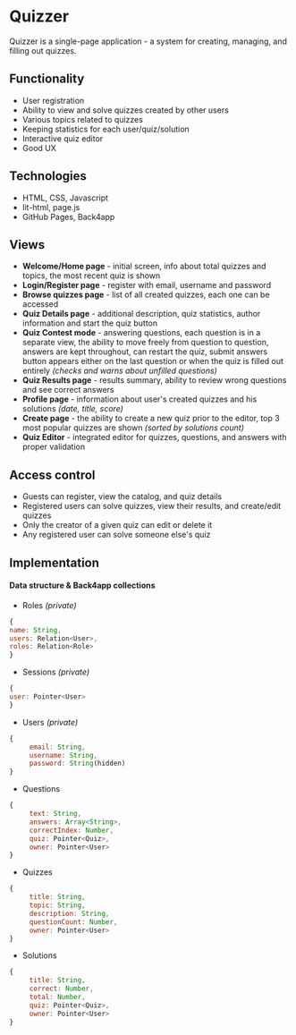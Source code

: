 # Quizzer
Quizzer is a single-page application - a system for creating, managing, and filling out quizzes.

## Functionality
* User registration
* Ability to view and solve quizzes created by other users
* Various topics related to quizzes
* Keeping statistics for each user/quiz/solution
* Interactive quiz editor
* Good UX

## Technologies
* HTML, CSS, Javascript
* lit-html, page.js
* GitHub Pages, Back4app

## Views
* **Welcome/Home page** - initial screen, info about total quizzes and topics, the most recent quiz is shown
* **Login/Register page** - register with email, username and password
* **Browse quizzes page** - list of all created quizzes, each one can be accessed
* **Quiz Details page** - additional description, quiz statistics, author information and start the quiz button
* **Quiz Contest mode** - answering questions, each question is in a separate view, the ability to move freely from question to question, answers are kept throughout, can restart the quiz, submit answers button appears either on the last question or when the quiz is filled out entirely *(checks and warns about unfilled questions)*
* **Quiz Results page** - results summary, ability to review wrong questions and see correct answers
* **Profile page** - information about user's created quizzes and his solutions *(date, title, score)*
* **Create page** - the ability to create a new quiz prior to the editor, top 3 most popular quizzes are shown *(sorted by solutions count)*
* **Quiz Editor** - integrated editor for quizzes, questions, and answers with proper validation

## Access control
* Guests can register, view the catalog, and quiz details
* Registered users can solve quizzes, view their results, and create/edit quizzes
* Only the creator of a given quiz can edit or delete it
* Any registered user can solve someone else's quiz

## Implementation
#### Data structure & Back4app collections
* Roles *(private)*
```javascript
{
name: String,
users: Relation<User>,
roles: Relation<Role>
}
```
* Sessions *(private)*
```javascript
{
user: Pointer<User>
}
```
* Users *(private)*
```javascript
{
     email: String,
     username: String,
     password: String(hidden)
}
```
* Questions
```javascript
{
     text: String,
     answers: Array<String>,
     correctIndex: Number,
     quiz: Pointer<Quiz>,
     owner: Pointer<User>
}
```
* Quizzes
```javascript
{
     title: String,
     topic: String,
     description: String,
     questionCount: Number,
     owner: Pointer<User>
}
```
* Solutions
```javascript
{
     title: String,
     correct: Number,
     total: Number,
     quiz: Pointer<Quiz>,
     owner: Pointer<User>
}
```
